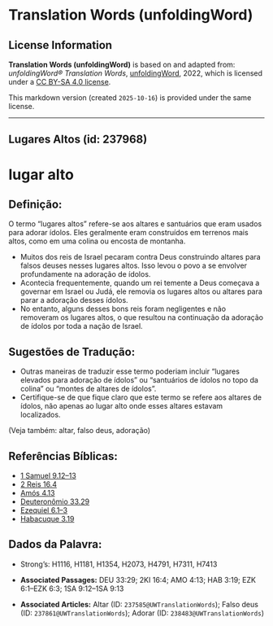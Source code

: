 # Translation Words (unfoldingWord)

## License Information

**Translation Words (unfoldingWord)** is based on and adapted from: _unfoldingWord® Translation Words_, [unfoldingWord](https://unfoldingword.org/utw), 2022, which is licensed under a [CC BY-SA 4.0 license](https://creativecommons.org/licenses/by-sa/4.0/legalcode.en).

This markdown version (created `2025-10-16`) is provided under the same license.



--------------------------------

## Lugares Altos (id: 237968)

lugar alto
==========

Definição:
----------

O termo “lugares altos” refere\-se aos altares e santuários que eram usados para adorar ídolos. Eles geralmente eram construídos em terrenos mais altos, como em uma colina ou encosta de montanha.

* Muitos dos reis de Israel pecaram contra Deus construindo altares para falsos deuses nesses lugares altos. Isso levou o povo a se envolver profundamente na adoração de ídolos.
* Acontecia frequentemente, quando um rei temente a Deus começava a governar em Israel ou Judá, ele removia os lugares altos ou altares para parar a adoração desses ídolos.
* No entanto, alguns desses bons reis foram negligentes e não removeram os lugares altos, o que resultou na continuação da adoração de ídolos por toda a nação de Israel.

Sugestões de Tradução:
----------------------

* Outras maneiras de traduzir esse termo poderiam incluir “lugares elevados para adoração de ídolos” ou “santuários de ídolos no topo da colina” ou “montes de altares de ídolos”.
* Certifique\-se de que fique claro que este termo se refere aos altares de ídolos, não apenas ao lugar alto onde esses altares estavam localizados.

(Veja também: altar, falso deus, adoração)

Referências Bíblicas:
---------------------

* [1 Samuel 9\.12–13](https://ref.ly/1Sam9:12-1Sam9:13)
* [2 Reis 16\.4](https://ref.ly/2Kgs16:4)
* [Amós 4\.13](https://ref.ly/Amos4:13)
* [Deuteronômio 33\.29](https://ref.ly/Deut33:29)
* [Ezequiel 6\.1–3](https://ref.ly/Ezek6:1-Ezek6:3)
* [Habacuque 3\.19](https://ref.ly/Hab3:19)

Dados da Palavra:
-----------------

* Strong’s: H1116, H1181, H1354, H2073, H4791, H7311, H7413

* **Associated Passages:** DEU 33:29; 2KI 16:4; AMO 4:13; HAB 3:19; EZK 6:1–EZK 6:3; 1SA 9:12–1SA 9:13
* **Associated Articles:** Altar (ID: `237585@UWTranslationWords`); Falso deus (ID: `237861@UWTranslationWords`); Adorar (ID: `238483@UWTranslationWords`)

